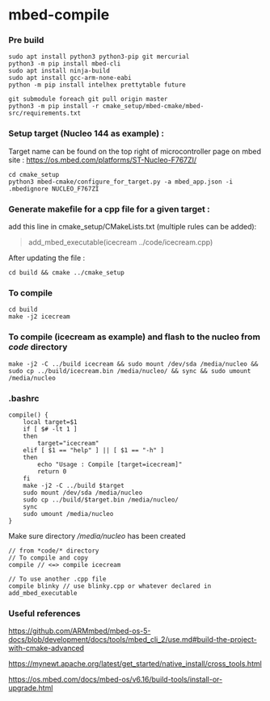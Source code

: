 # mbed-compile

### Pre build
```
sudo apt install python3 python3-pip git mercurial
python3 -m pip install mbed-cli
sudo apt install ninja-build
sudo apt install gcc-arm-none-eabi
python -m pip install intelhex prettytable future

git submodule foreach git pull origin master
python3 -m pip install -r cmake_setup/mbed-cmake/mbed-src/requirements.txt
```

### Setup target (Nucleo 144 as example) :
Target name can be found on the top right of microcontroller page on mbed site : https://os.mbed.com/platforms/ST-Nucleo-F767ZI/
```
cd cmake_setup
python3 mbed-cmake/configure_for_target.py -a mbed_app.json -i .mbedignore NUCLEO_F767ZI
```

### Generate makefile for a cpp file for a given target :

add this line in  cmake_setup/CMakeLists.txt (multiple rules can be added):
> add_mbed_executable(icecream ../code/icecream.cpp)

After updating the file :
```
cd build && cmake ../cmake_setup
```

### To compile
```
cd build
make -j2 icecream
```

### To compile (icecream as example) and flash to the nucleo from *code* directory
```
make -j2 -C ../build icecream && sudo mount /dev/sda /media/nucleo && sudo cp ../build/icecream.bin /media/nucleo/ && sync && sudo umount /media/nucleo
```

### .bashrc
```
compile() {
    local target=$1
    if [ $# -lt 1 ]
    then
        target="icecream"
    elif [ $1 == "help" ] || [ $1 == "-h" ]
    then
        echo "Usage : Compile [target=icecream]"
        return 0
    fi
    make -j2 -C ../build $target
    sudo mount /dev/sda /media/nucleo
    sudo cp ../build/$target.bin /media/nucleo/
    sync
    sudo umount /media/nucleo
}
```
Make sure directory */media/nucleo* has been created


```
// from *code/* directory
// To compile and copy 
compile // <=> compile icecream

// To use another .cpp file
compile blinky // use blinky.cpp or whatever declared in add_mbed_executable
```

### Useful references 
https://github.com/ARMmbed/mbed-os-5-docs/blob/development/docs/tools/mbed_cli_2/use.md#build-the-project-with-cmake-advanced

https://mynewt.apache.org/latest/get_started/native_install/cross_tools.html

https://os.mbed.com/docs/mbed-os/v6.16/build-tools/install-or-upgrade.html

